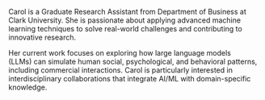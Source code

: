 
Carol is a Graduate Research Assistant from Department of Business at Clark University. She is passionate about applying advanced machine learning techniques to solve real-world challenges and contributing to innovative research.

Her current work focuses on exploring how large language models (LLMs) can simulate human social, psychological, and behavioral patterns, including commercial interactions. Carol is particularly interested in interdisciplinary collaborations that integrate AI/ML with domain-specific knowledge.